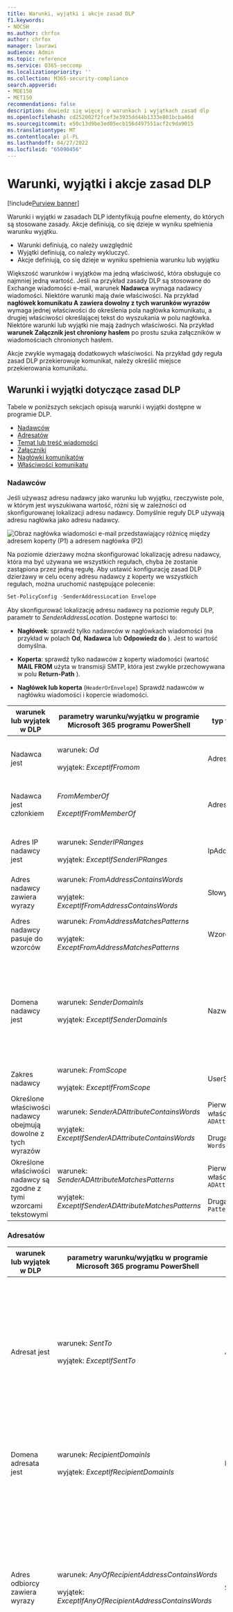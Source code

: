 ```yaml
---
title: Warunki, wyjątki i akcje zasad DLP
f1.keywords:
- NOCSH
ms.author: chrfox
author: chrfox
manager: laurawi
audience: Admin
ms.topic: reference
ms.service: O365-seccomp
ms.localizationpriority: ''
ms.collection: M365-security-compliance
search.appverid:
- MOE150
- MET150
recommendations: false
description: dowiedz się więcej o warunkach i wyjątkach zasad dlp
ms.openlocfilehash: cd252002f2fcef3e3935dd44b1333e801bcba46d
ms.sourcegitcommit: e50c13d9be3ed05ecb156d497551acf2c9da9015
ms.translationtype: MT
ms.contentlocale: pl-PL
ms.lasthandoff: 04/27/2022
ms.locfileid: "65090456"
---
```

# <a name="dlp-policy-conditions-exceptions-and-actions"></a>Warunki, wyjątki i akcje zasad DLP

[!include[Purview banner](../includes/purview-rebrand-banner.md)]

Warunki i wyjątki w zasadach DLP identyfikują poufne elementy, do których są stosowane zasady. Akcje definiują, co się dzieje w wyniku spełnienia warunku wyjątku.

- Warunki definiują, co należy uwzględnić
- Wyjątki definiują, co należy wykluczyć.
- Akcje definiują, co się dzieje w wyniku spełnienia warunku lub wyjątku

Większość warunków i wyjątków ma jedną właściwość, która obsługuje co najmniej jedną wartość. Jeśli na przykład zasady DLP są stosowane do Exchange wiadomości e-mail, warunek **Nadawca** wymaga nadawcy wiadomości. Niektóre warunki mają dwie właściwości. Na przykład **nagłówek komunikatu A zawiera dowolny z tych warunków wyrazów** wymaga jednej właściwości do określenia pola nagłówka komunikatu, a drugiej właściwości określającej tekst do wyszukania w polu nagłówka. Niektóre warunki lub wyjątki nie mają żadnych właściwości. Na przykład **warunek Załącznik jest chroniony hasłem** po prostu szuka załączników w wiadomościach chronionych hasłem.

Akcje zwykle wymagają dodatkowych właściwości. Na przykład gdy reguła zasad DLP przekierowuje komunikat, należy określić miejsce przekierowania komunikatu.
<!-- Some actions have multiple properties that are available or required. For example, when the rule adds a header field to the message header, you need to specify both the name and value of the header. When the rule adds a disclaimer to messages, you need to specify the disclaimer text, but you can also specify where to insert the text, or what to do if the disclaimer can't be added to the message. Typically, you can configure multiple actions in a rule, but some actions are exclusive. For example, one rule can't reject and redirect the same message.-->

## <a name="conditions-and-exceptions-for-dlp-policies"></a>Warunki i wyjątki dotyczące zasad DLP

Tabele w poniższych sekcjach opisują warunki i wyjątki dostępne w programie DLP.

- [Nadawców](#senders)
- [Adresatów](#recipients)
- [Temat lub treść wiadomości](#message-subject-or-body)
- [Załączniki](#attachments)
- [Nagłówki komunikatów](#message-headers)
- [Właściwości komunikatu](#message-properties)

### <a name="senders"></a>Nadawców

Jeśli używasz adresu nadawcy jako warunku lub wyjątku, rzeczywiste pole, w którym jest wyszukiwana wartość, różni się w zależności od skonfigurowanej lokalizacji adresu nadawcy. Domyślnie reguły DLP używają adresu nagłówka jako adresu nadawcy.

![Obraz nagłówka wiadomości e-mail przedstawiający różnicę między adresem koperty (P1) a adresem nagłówka (P2)](../media/dlp-conditions-exceptions-meetinginvite-callouts.png)

Na poziomie dzierżawy można skonfigurować lokalizację adresu nadawcy, która ma być używana we wszystkich regułach, chyba że zostanie zastąpiona przez jedną regułę. Aby ustawić konfigurację zasad DLP dzierżawy w celu oceny adresu nadawcy z koperty we wszystkich regułach, można uruchomić następujące polecenie:

```PowerShell
Set-PolicyConfig -SenderAddressLocation Envelope
```

Aby skonfigurować lokalizację adresu nadawcy na poziomie reguły DLP, parametr to *SenderAddressLocation*. Dostępne wartości to:

- **Nagłówek**: sprawdź tylko nadawców w nagłówkach wiadomości (na przykład w polach **Od**, **Nadawca** lub **Odpowiedz do** ). Jest to wartość domyślna.

- **Koperta**: sprawdź tylko nadawców z koperty wiadomości (wartość **MAIL FROM** użyta w transmisji SMTP, która jest zwykle przechowywana w polu **Return-Path** ).

- **Nagłówek lub koperta** (`HeaderOrEnvelope`) Sprawdź nadawców w nagłówku wiadomości i kopercie wiadomości.

|warunek lub wyjątek w DLP|parametry warunku/wyjątku w programie Microsoft 365 programu PowerShell|typ właściwości|Opis|
|---|---|---|---|
|Nadawca jest|warunek: *Od* <br/><br/> wyjątek: *ExceptIfFromom*|Adresy|Wiadomości wysyłane przez określone skrzynki pocztowe, użytkowników poczty, kontakty poczty lub grupy Microsoft 365 w organizacji.|
|Nadawca jest członkiem |*FromMemberOf* <br/><br/> *ExceptIfFromMemberOf*|Adresy|Wiadomości wysyłane przez członka określonej grupy dystrybucyjnej, grupy zabezpieczeń z obsługą poczty lub grupy Microsoft 365.|
|Adres IP nadawcy jest|warunek: *SenderIPRanges*<br/><br/> wyjątek: *ExceptIfSenderIPRanges*|IpAddressRanges|Komunikaty, w których adres IP nadawcy jest zgodny z określonym adresem IP lub mieści się w określonym zakresie adresów IP.|
|Adres nadawcy zawiera wyrazy|warunek: *FromAddressContainsWords* <br/><br/> wyjątek: *ExceptIfFromAddressContainsWords*|Słowy|Wiadomości zawierające określone wyrazy na adresie e-mail nadawcy.|
|Adres nadawcy pasuje do wzorców|warunek: *FromAddressMatchesPatterns* <br/><br/> wyjątek: *ExceptFromAddressMatchesPatterns*|Wzorców|Wiadomości, w których adres e-mail nadawcy zawiera wzorce tekstowe zgodne z określonymi wyrażeniami regularnymi.|
|Domena nadawcy jest|warunek: *SenderDomainIs* <br/><br/> wyjątek: *ExceptIfSenderDomainIs*|Nazwa_domeny|Wiadomości, w których domena adresu e-mail nadawcy jest zgodna z określoną wartością. Jeśli musisz znaleźć domeny nadawcy *zawierające* określoną domenę (na przykład dowolną poddomenę domeny), użyj warunku **Dopasowania adresu nadawcy** (*FromAddressMatchesPatterns*) i określ domenę przy użyciu składni: "\.domaincom\.$".|
|Zakres nadawcy|warunek: *FromScope* <br/><br/> wyjątek: *ExceptIfFromScope*|UserScopeFromom|Komunikaty wysyłane przez nadawców wewnętrznych lub zewnętrznych.|
|Określone właściwości nadawcy obejmują dowolne z tych wyrazów|warunek: *SenderADAttributeContainsWords* <br/><br/> wyjątek: *ExceptIfSenderADAttributeContainsWords*|Pierwsza właściwość: `ADAttribute` <br/><br/> Druga właściwość: `Words`|Komunikaty, w których określony atrybut usługi Active Directory nadawcy zawiera dowolne z określonych słów.|
|Określone właściwości nadawcy są zgodne z tymi wzorcami tekstowymi|warunek: *SenderADAttributeMatchesPatterns* <br/><br/> wyjątek: *ExceptIfSenderADAttributeMatchesPatterns*|Pierwsza właściwość: `ADAttribute` <br/><br/> Druga właściwość: `Patterns`|Komunikaty, w których określony atrybut usługi Active Directory nadawcy zawiera wzorce tekstowe zgodne z określonymi wyrażeniami regularnymi.|

### <a name="recipients"></a>Adresatów

|warunek lub wyjątek w DLP|parametry warunku/wyjątku w programie Microsoft 365 programu PowerShell|typ właściwości|Opis|
|---|---|---|---|
|Adresat jest|warunek: *SentTo* <br/><br/> wyjątek: *ExceptIfSentTo*|Adresy|Wiadomości, w których jednym z adresatów jest określona skrzynka pocztowa, użytkownik poczty lub kontakt pocztowy w organizacji. Adresaci mogą znajdować się w polach **Do**, **DW** lub **BCC** wiadomości.|
|Domena adresata jest|warunek: *RecipientDomainIs* <br/><br/> wyjątek: *ExceptIfRecipientDomainIs*|Nazwa_domeny|Wiadomości, w których domena adresu e-mail adresata jest zgodna z określoną wartością.|
|Adres odbiorcy zawiera wyrazy|warunek: *AnyOfRecipientAddressContainsWords* <br/><br/> wyjątek: *ExceptIfAnyOfRecipientAddressContainsWords*|Słowy|Wiadomości zawierające określone wyrazy na adres e-mail adresata. <br/><br/>**Uwaga**: ten warunek nie uwzględnia komunikatów wysyłanych do adresów proxy adresatów. Pasuje tylko do wiadomości wysyłanych na podstawowy adres e-mail adresata.|
|Adres odbiorcy pasuje do wzorców|warunek: *AnyOfRecipientAddressMatchesPatterns* <br/><br/> wyjątek: *ExceptIfAnyOfRecipientAddressMatchesPatterns*|Wzorców|Wiadomości, w których adres e-mail adresata zawiera wzorce tekstowe zgodne z określonymi wyrażeniami regularnymi. <br/><br/> **Uwaga**: ten warunek nie uwzględnia komunikatów wysyłanych do adresów proxy adresatów. Pasuje tylko do wiadomości wysyłanych na podstawowy adres e-mail adresata.|
|Wysłane do członka|warunek: *SentToMemberOf* <br/><br/> wyjątek: *ExceptIfSentToMemberOf*|Adresy|Wiadomości zawierające adresatów będących członkami określonej grupy dystrybucyjnej, grupy zabezpieczeń z obsługą poczty lub grupy Microsoft 365. Grupa może znajdować się w polach **Do**, **DW** lub **Bcc** komunikatu.|
|Określone właściwości adresata obejmują dowolne z tych wyrazów |*AdresatADAttributeContainsWords* <br/><br/> *ExceptIfRecipientADAttributeContainsWords*|Pierwsza właściwość: `ADAttribute` <br/><br/> Druga właściwość: `Words`|Komunikaty, w których określony atrybut usługi Active Directory adresata zawiera dowolne z określonych wyrazów. <br/><br/> Należy pamiętać, że atrybut **Country** wymaga dwuliterowej wartości kodu kraju (na przykład DE dla Niemiec).|
|Określone właściwości adresata są zgodne z tymi wzorcami tekstowymi |*AdresatADAttributeMatchesPatterns* <br/><br/> *ExceptIfRecipientADAttributeMatchesPatterns*|Pierwsza właściwość: `ADAttribute` <br/><br/> Druga właściwość: `Patterns`|Komunikaty, w których określony atrybut usługi Active Directory adresata zawiera wzorce tekstowe zgodne z określonymi wyrażeniami regularnymi.|

### <a name="message-subject-or-body"></a>Temat lub treść wiadomości

|warunek lub wyjątek w DLP|parametry warunku/wyjątku w programie Microsoft 365 programu PowerShell|typ właściwości|Opis|
|---|---|---|---|
|Temat zawiera wyrazy lub frazy|warunek: *SubjectContainsWords* <br/> wyjątek: *ExceptIf SubjectContainsWords*|Słowy|Komunikaty, które mają określone wyrazy w polu Temat.|
|Temat pasuje do wzorców|warunek: *SubjectMatchesPatterns* <br/> wyjątek: *ExceptIf SubjectMatchesPatterns*|Wzorców|Komunikaty, w których pole Temat zawiera wzorce tekstowe zgodne z określonymi wyrażeniami regularnymi.|
|Zawartość zawiera|warunek: *ContentContainsSensitiveInformation* <br/> exception *ExceptIfContentContainsSensitiveInformation*|SensitiveInformationTypes|Komunikaty lub dokumenty zawierające poufne informacje zdefiniowane przez zasady ochrony przed utratą danych (DLP) w usłudze Microsoft Purview.|
|Temat lub treść pasują do wzorca|warunek: *SubjectOrBodyMatchesPatterns* <br/> wyjątek: *ExceptIfSubjectOrBodyMatchesPatterns*|Wzorców|Komunikaty, w których pole tematu lub treść wiadomości zawierają wzorce tekstowe zgodne z określonymi wyrażeniami regularnymi.|
|Temat lub treść zawiera wyrazy|warunek: *SubjectOrBodyContainsWords* <br/> wyjątek: *ExceptIfSubjectOrBodyContainsWords*|Słowy|Komunikaty z określonymi wyrazami w polu tematu lub treści komunikatu|
|

### <a name="attachments"></a>Załączniki

|warunek lub wyjątek w DLP|parametry warunku/wyjątku w programie Microsoft 365 programu PowerShell|typ właściwości|Opis|
|---|---|---|---|
|Załącznik jest chroniony hasłem|warunek: *DocumentIsPasswordProtected* <br/><br/> wyjątek: *ExceptIfDocumentIsPasswordProtected*|Brak|Komunikaty, w których załącznik jest chroniony hasłem (dlatego nie można go skanować). Wykrywanie haseł działa tylko w przypadku dokumentów Office, plików .zip i plików 7z.|
|Rozszerzenie pliku załącznika to|warunek: *ContentExtensionMatchesWords* <br/><br/> wyjątek: *ExceptIfContentExtensionMatchesWords*|Słowy|Komunikaty, w których rozszerzenie pliku załącznika pasuje do dowolnego z określonych wyrazów.|
|Nie można skanować zawartości załącznika wiadomości e-mail|warunek: *DocumentIsUnsupported* <br/><br/>wyjątek: *ExceptIf DocumentIsUnsupported*|nie dotyczy|Komunikaty, w których załącznik nie jest natywnie rozpoznawany przez Exchange Online.|
|Zawartość załącznika wiadomości e-mail nie została ukończona podczas skanowania|warunek: *ProcessingLimitExceeded* <br/><br/> wyjątek: *ExceptIfProcessingLimitExceeded*|nie dotyczy|Komunikaty, w których aparat reguł nie mógł ukończyć skanowania załączników. Ten warunek służy do tworzenia reguł, które współpracują ze sobą w celu identyfikowania i przetwarzania komunikatów, w których nie można w pełni skanować zawartości.|
|Nazwa dokumentu zawiera wyrazy|warunek: *DocumentNameMatchesWords* <br/><br/> wyjątek: *ExceptIfDocumentNameMatchesWords*|Słowy|Komunikaty, w których nazwa pliku załącznika jest zgodna z dowolnym z określonych wyrazów.|
|Nazwa dokumentu jest zgodna z wzorcami|warunek: *DocumentNameMatchesPatterns* <br/><br/> wyjątek: *ExceptIfDocumentNameMatchesPatterns*|Wzorców|Komunikaty, w których nazwa pliku załącznika zawiera wzorce tekstowe zgodne z określonymi wyrażeniami regularnymi.|
|Właściwość dokumentu jest|warunek: *ContentPropertyContainsWords* <br/><br/> wyjątek: *ExceptIfContentPropertyContainsWords*|Słowy|Komunikaty lub dokumenty, w których rozszerzenie pliku załącznika pasuje do dowolnego z określonych wyrazów.|
|Rozmiar dokumentu jest równy lub większy niż|warunek: *DocumentSizeOver* <br/><br/> wyjątek: *ExceptIfDocumentSizeOver*|Rozmiar|Komunikaty, w których dowolny załącznik jest większy lub równy określonej wartości.|
|Zawartość załącznika zawiera dowolne z tych słów|warunek: *DocumentContainsWords* <br/><br/> wyjątek: *ExceptIfDocumentContainsWords*|`Words`|Komunikaty, w których załącznik zawiera określone wyrazy.|
|Zawartość załączników pasuje do tych wzorców tekstowych|warunek: *DocumentMatchesPatterns* <br/><br/> wyjątek: *ExceptIfDocumentMatchesPatterns*|`Patterns`|Komunikaty, w których załącznik zawiera wzorce tekstowe zgodne z określonymi wyrażeniami regularnymi.|

### <a name="message-headers"></a>Nagłówki komunikatów

|warunek lub wyjątek w DLP|parametry warunku/wyjątku w programie Microsoft 365 programu PowerShell|typ właściwości|Opis|
|---|---|---|---|
|Nagłówek zawiera wyrazy lub frazy|warunek: *HeaderContainsWords* <br/><br/> wyjątek: *ExceptIfHeaderContainsWords*|Tabela skrótów|Komunikaty zawierające określone pole nagłówka i wartość tego pola nagłówka zawierają określone wyrazy.|
|Nagłówek pasuje do wzorców|warunek: *HeaderMatchesPatterns* <br/><br/> wyjątek: *ExceptIfHeaderMatchesPatterns*|Tabela skrótów|Komunikaty zawierające określone pole nagłówka i wartość tego pola nagłówka zawierają określone wyrażenia regularne.|

### <a name="message-properties"></a>Właściwości komunikatu

|warunek lub wyjątek w DLP|parametry warunku/wyjątku w programie Microsoft 365 programu PowerShell|typ właściwości|Opis|
|---|---|---|---|
|Z ważnością|warunek: *WithImportance* <br/><br/> wyjątek: *ExceptIfWithImportance*|Znaczenie|Komunikaty oznaczone określonym poziomem ważności.|
|Zestaw znaków zawartości zawiera wyrazy|warunek: *ContentCharacterSetContainsWords* <br/><br/> *ExceptIfContentCharacterSetContainsWords*|Zestawy znaków|Komunikaty, które mają dowolną z określonych nazw zestawów znaków.|
|Ma przesłonięcia nadawcy|warunek: *HasSenderOverride* <br/><br/> wyjątek: *ExceptIfHasSenderOverride*|nie dotyczy|Komunikaty, w których nadawca zdecydował się zastąpić zasady ochrony przed utratą danych (DLP). Aby uzyskać więcej informacji na temat zasad DLP, zobacz [Dowiedz się więcej o zapobieganiu utracie danych](./dlp-learn-about-dlp.md)|
|Dopasowania typu komunikatu|warunek: *MessageTypeMatches* <br/><br/> wyjątek: *ExceptIfMessageTypeMatches*|Messagetype|Komunikaty określonego typu. **Uwaga**: Dostępne typy wiadomości to Automatyczna odpowiedź, Automatyczne przekazywanie, Szyfrowane (S/MIME), Kalendarze, Kontrolowane uprawnienia (zarządzanie prawami), Poczta głosowa, Podpisane, Potwierdzenie odczytu i Żądanie zatwierdzenia. |
|Rozmiar komunikatu jest większy lub równy|warunek: *MessageSizeOver* <br/><br/> wyjątek: *ExceptIfMessageSizeOver*|`Size`|Komunikaty, w których całkowity rozmiar (komunikat plus załączniki) jest większy lub równy określonej wartości. **Uwaga**: Limity rozmiaru wiadomości dla skrzynek pocztowych są oceniane przed regułami przepływu poczty. Wiadomość, która jest zbyt duża dla skrzynki pocztowej, zostanie odrzucona, zanim reguła z tym warunkiem będzie mogła działać na wiadomości.|

## <a name="actions-for-dlp-policies"></a>Akcje dla zasad DLP

W tej tabeli opisano akcje dostępne w programie DLP.

|akcja w programie DLP|parametry akcji w programie Microsoft 365 PowerShell|typ właściwości|Opis|
|---|---|---|---|
|Ustaw nagłówek|SetHeader|Pierwsza właściwość: *Nazwa nagłówka* <br/><br/> Druga właściwość: *Wartość nagłówka*|Parametr SetHeader określa akcję reguły DLP, która dodaje lub modyfikuje pole nagłówka i wartość w nagłówku komunikatu. Ten parametr używa składni "HeaderName:HeaderValue". Można określić wiele par nazw nagłówków i wartości rozdzielonych przecinkami|
|Usuń nagłówek|RemoveHeader|Pierwsza właściwość: *MessageHeaderField*<br/><br/> Druga właściwość: *String*|Parametr RemoveHeader określa akcję reguły DLP, która usuwa pole nagłówka z nagłówka komunikatu. Ten parametr używa składni "HeaderName" lub "HeaderName:HeaderValue". Można określić wiele nazw nagłówków lub nazw nagłówków i par wartości rozdzielonych przecinkami|
|Przekierowywanie komunikatu do określonych użytkowników|*RedirectMessageTo*|Adresy|Przekierowuje wiadomość do określonych adresatów. Wiadomość nie jest dostarczana do oryginalnych adresatów i żadne powiadomienie nie jest wysyłane do nadawcy ani do oryginalnych adresatów.|
|Przekazywanie komunikatu do zatwierdzenia do menedżera nadawcy|Umiarkowane|Pierwsza właściwość: *ModerateMessageByManager*<br/><br/> Druga właściwość: *Wartość logiczna*|Parametr Moderate określa akcję reguły DLP, która wysyła wiadomość e-mail do moderatora. Ten parametr używa składni: @{ModerateMessageByManager = <$true \|$false>;|
|Przekazywanie komunikatu do zatwierdzenia do określonych osób zatwierdzających|Umiarkowane|Pierwsza właściwość: *ModerateMessageByUser*<br/><br/>Druga właściwość: *Adresy*|Parametr Moderate określa akcję reguły DLP, która wysyła wiadomość e-mail do moderatora. Ten parametr używa składni: @{ ModerateMessageByUser = @("emailaddress1","emailaddress2",..."emailaddressN")}|
|Dodawanie adresata|AddRecipients|Pierwsza właściwość: *Pole*<br/><br/>Druga właściwość: *Adresy*|Dodaje co najmniej jednego adresata do pola To/Cc/Bcc wiadomości. Ten parametr używa składni: @{<AddToRecipients \<CopyTo \| BlindCopyTo\> = "emailaddress"}|
|Dodawanie menedżera nadawcy jako adresata|AddRecipients|Pierwsza właściwość: *AddedManagerAction*<br/><br/>Druga właściwość: *Pole*|Dodaje menedżera nadawcy do wiadomości jako określony typ adresata (Do, DW, Bcc) lub przekierowuje wiadomość do menedżera nadawcy bez powiadamiania nadawcy lub odbiorcy. Ta akcja działa tylko wtedy, gdy atrybut Menedżera nadawcy jest zdefiniowany w usłudze Active Directory. Ten parametr używa składni: @{AddManagerAsRecipientType = "\<To \| Cc \| Bcc\>"}|
Temat przedpłaty|PreendSubject|Ciąg|Dodaje określony tekst na początku pola Temat wiadomości. Rozważ użycie spacji lub dwukropka (:) jako ostatni znak określonego tekstu, aby odróżnić go od oryginalnego tekstu tematu.<br/><br/>Aby zapobiec dodawaniu tego samego ciągu do komunikatów, które już zawierają tekst w temacie (na przykład odpowiedzi), dodaj wyjątek "Temat zawiera słowa" (ExceptIfSubjectContainsWords) do reguły.|
|Stosowanie zastrzeżenia HTML|ApplyHtmlDisclaimer|Pierwsza właściwość: *Tekst*<br/><br/>Druga właściwość: *Lokalizacja*<br/><br/>Trzecia właściwość: *akcja rezerwowa*|Stosuje określone zastrzeżenie HTML do wymaganej lokalizacji komunikatu.<br/><br/>Ten parametr używa składni: @{ Text = " " ; Lokalizacja = \<Append \| Prepend\>; FallbackAction = \<Wrap \| Ignore \| Reject\> }|
|Usuwanie szyfrowania komunikatów i ochrony praw|RemoveRMSTemplate|nie dotyczy|Usuwa szyfrowanie wiadomości zastosowane w wiadomości e-mail|
|Dostarczanie komunikatu do hostowanej kwarantanny |*Kwarantanna*|nie dotyczy| Ta akcja jest obecnie w **publicznej wersji zapoznawczej**. W tej fazie wiadomości e-mail poddane kwarantannie przez zasady DLP będą pokazywać typ zasad jako ExchangeTransportRule.<br/><br/> Dostarcza komunikat do kwarantanny w ramach operacji EOP. Aby uzyskać więcej informacji, zobacz [Kwarantanna wiadomości e-mail w EOP](/microsoft-365/security/office-365-security/quarantine-email-messages).|
|Modyfikowanie tematu|ModifySubject|PswsHashTable | Usuń tekst z wiersza tematu, który pasuje do określonego wzorca, i zastąp go innym tekstem. Zobacz poniższy przykład. Można: <br/><br/>- **Zastąp** wszystkie dopasowania w temacie tekstem zastępczym <br/><br/>- **Dołącz** , aby usunąć wszystkie dopasowania w temacie i wstawia tekst zastępczy na końcu tematu. <br/><br/>- **Przedstaw** , aby usunąć wszystkie dopasowania i wstawia tekst zastępczy na początku tematu. Zobacz ModifySubject parameter in, /powershell/module/exchange/new-dlpcompliancerule|
